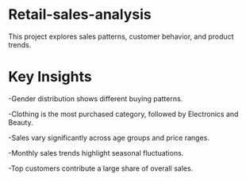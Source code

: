 # Retail-sales-analysis
This project explores sales patterns, customer behavior, and product trends.

# Key Insights
-Gender distribution shows different buying patterns.

-Clothing is the most purchased category, followed by Electronics and Beauty.

-Sales vary significantly across age groups and price ranges.

-Monthly sales trends highlight seasonal fluctuations.

-Top customers contribute a large share of overall sales.
